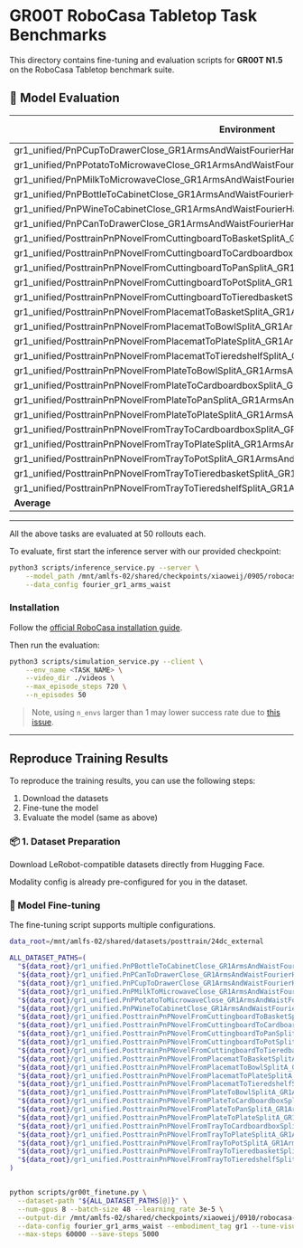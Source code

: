 # GR00T RoboCasa Tabletop Task Benchmarks

This directory contains fine-tuning and evaluation scripts for **GR00T N1.5** on the RoboCasa Tabletop benchmark suite.



## 🎯 Model Evaluation

<!-- TODO: Upload the checkpoint to Youliang's HF repo. -->

| Environment                                                                 | Success Rate |
|-----------------------------------------------------------------------------|--------------|
| gr1_unified/PnPCupToDrawerClose_GR1ArmsAndWaistFourierHands_Env             | 0.38         |
| gr1_unified/PnPPotatoToMicrowaveClose_GR1ArmsAndWaistFourierHands_Env       | 0.26         |
| gr1_unified/PnPMilkToMicrowaveClose_GR1ArmsAndWaistFourierHands_Env         | 0.44         |
| gr1_unified/PnPBottleToCabinetClose_GR1ArmsAndWaistFourierHands_Env         | 0.38         |
| gr1_unified/PnPWineToCabinetClose_GR1ArmsAndWaistFourierHands_Env           | 0.18         |
| gr1_unified/PnPCanToDrawerClose_GR1ArmsAndWaistFourierHands_Env             | 0.42         |
| gr1_unified/PosttrainPnPNovelFromCuttingboardToBasketSplitA_GR1ArmsAndWaistFourierHands_Env | 0.56 |
| gr1_unified/PosttrainPnPNovelFromCuttingboardToCardboardboxSplitA_GR1ArmsAndWaistFourierHands_Env | 0.34 |
| gr1_unified/PosttrainPnPNovelFromCuttingboardToPanSplitA_GR1ArmsAndWaistFourierHands_Env | 0.66 |
| gr1_unified/PosttrainPnPNovelFromCuttingboardToPotSplitA_GR1ArmsAndWaistFourierHands_Env | 0.52 |
| gr1_unified/PosttrainPnPNovelFromCuttingboardToTieredbasketSplitA_GR1ArmsAndWaistFourierHands_Env | 0.32 |
| gr1_unified/PosttrainPnPNovelFromPlacematToBasketSplitA_GR1ArmsAndWaistFourierHands_Env | 0.26 |
| gr1_unified/PosttrainPnPNovelFromPlacematToBowlSplitA_GR1ArmsAndWaistFourierHands_Env | 0.40 |
| gr1_unified/PosttrainPnPNovelFromPlacematToPlateSplitA_GR1ArmsAndWaistFourierHands_Env | 0.44 |
| gr1_unified/PosttrainPnPNovelFromPlacematToTieredshelfSplitA_GR1ArmsAndWaistFourierHands_Env | 0.14 |
| gr1_unified/PosttrainPnPNovelFromPlateToBowlSplitA_GR1ArmsAndWaistFourierHands_Env | 0.38 |
| gr1_unified/PosttrainPnPNovelFromPlateToCardboardboxSplitA_GR1ArmsAndWaistFourierHands_Env | 0.36 |
| gr1_unified/PosttrainPnPNovelFromPlateToPanSplitA_GR1ArmsAndWaistFourierHands_Env | 0.48 |
| gr1_unified/PosttrainPnPNovelFromPlateToPlateSplitA_GR1ArmsAndWaistFourierHands_Env | 0.58 |
| gr1_unified/PosttrainPnPNovelFromTrayToCardboardboxSplitA_GR1ArmsAndWaistFourierHands_Env | 0.40 |
| gr1_unified/PosttrainPnPNovelFromTrayToPlateSplitA_GR1ArmsAndWaistFourierHands_Env | 0.44 |
| gr1_unified/PosttrainPnPNovelFromTrayToPotSplitA_GR1ArmsAndWaistFourierHands_Env | 0.48 |
| gr1_unified/PosttrainPnPNovelFromTrayToTieredbasketSplitA_GR1ArmsAndWaistFourierHands_Env | 0.40 |
| gr1_unified/PosttrainPnPNovelFromTrayToTieredshelfSplitA_GR1ArmsAndWaistFourierHands_Env | 0.24 |
| **Average**                              | **0.39**            |
----

All the above tasks are evaluated at 50 rollouts each.

To evaluate, first start the inference server with our provided checkpoint:

<!-- TODO: Replace with Youliang's repo. -->
```bash
python3 scripts/inference_service.py --server \
    --model_path /mnt/amlfs-02/shared/checkpoints/xiaoweij/0905/robocasa-checkpoints-60K/ \
    --data_config fourier_gr1_arms_waist
```

### Installation

Follow the [official RoboCasa installation guide](https://github.com/robocasa/robocasa-gr1-tabletop-tasks?tab=readme-ov-file#getting-started).

Then run the evaluation:
```bash
python3 scripts/simulation_service.py --client \
    --env_name <TASK_NAME> \
    --video_dir ./videos \
    --max_episode_steps 720 \
    --n_episodes 50
```

> Note, using `n_envs` larger than 1 may lower success rate due to [this issue](https://github.com/NVIDIA/Isaac-GR00T/pull/292).

----

## Reproduce Training Results

To reproduce the training results, you can use the following steps:
1. Download the datasets
2. Fine-tune the model
3. Evaluate the model (same as above)

### 📦 1. Dataset Preparation

<!-- TODO: Upload the 1K per traj data to HF. And add instructions -->

Download LeRobot-compatible datasets directly from Hugging Face.

Modality config is already pre-configured for you in the dataset.

### 🚀 Model Fine-tuning

The fine-tuning script supports multiple configurations.

```bash
data_root=/mnt/amlfs-02/shared/datasets/posttrain/24dc_external

ALL_DATASET_PATHS=(
  "${data_root}/gr1_unified.PnPBottleToCabinetClose_GR1ArmsAndWaistFourierHands_1000"
  "${data_root}/gr1_unified.PnPCanToDrawerClose_GR1ArmsAndWaistFourierHands_1000"
  "${data_root}/gr1_unified.PnPCupToDrawerClose_GR1ArmsAndWaistFourierHands_1000"
  "${data_root}/gr1_unified.PnPMilkToMicrowaveClose_GR1ArmsAndWaistFourierHands_1000"
  "${data_root}/gr1_unified.PnPPotatoToMicrowaveClose_GR1ArmsAndWaistFourierHands_1000"
  "${data_root}/gr1_unified.PnPWineToCabinetClose_GR1ArmsAndWaistFourierHands_1000"
  "${data_root}/gr1_unified.PosttrainPnPNovelFromCuttingboardToBasketSplitA_GR1ArmsAndWaistFourierHands_1000"
  "${data_root}/gr1_unified.PosttrainPnPNovelFromCuttingboardToCardboardboxSplitA_GR1ArmsAndWaistFourierHands_1000"
  "${data_root}/gr1_unified.PosttrainPnPNovelFromCuttingboardToPanSplitA_GR1ArmsAndWaistFourierHands_1000"
  "${data_root}/gr1_unified.PosttrainPnPNovelFromCuttingboardToPotSplitA_GR1ArmsAndWaistFourierHands_1000"
  "${data_root}/gr1_unified.PosttrainPnPNovelFromCuttingboardToTieredbasketSplitA_GR1ArmsAndWaistFourierHands_1000"
  "${data_root}/gr1_unified.PosttrainPnPNovelFromPlacematToBasketSplitA_GR1ArmsAndWaistFourierHands_1000"
  "${data_root}/gr1_unified.PosttrainPnPNovelFromPlacematToBowlSplitA_GR1ArmsAndWaistFourierHands_1000"
  "${data_root}/gr1_unified.PosttrainPnPNovelFromPlacematToPlateSplitA_GR1ArmsAndWaistFourierHands_1000"
  "${data_root}/gr1_unified.PosttrainPnPNovelFromPlacematToTieredshelfSplitA_GR1ArmsAndWaistFourierHands_1000"
  "${data_root}/gr1_unified.PosttrainPnPNovelFromPlateToBowlSplitA_GR1ArmsAndWaistFourierHands_1000"
  "${data_root}/gr1_unified.PosttrainPnPNovelFromPlateToCardboardboxSplitA_GR1ArmsAndWaistFourierHands_1000"
  "${data_root}/gr1_unified.PosttrainPnPNovelFromPlateToPanSplitA_GR1ArmsAndWaistFourierHands_1000"
  "${data_root}/gr1_unified.PosttrainPnPNovelFromPlateToPlateSplitA_GR1ArmsAndWaistFourierHands_1000"
  "${data_root}/gr1_unified.PosttrainPnPNovelFromTrayToCardboardboxSplitA_GR1ArmsAndWaistFourierHands_1000"
  "${data_root}/gr1_unified.PosttrainPnPNovelFromTrayToPlateSplitA_GR1ArmsAndWaistFourierHands_1000"
  "${data_root}/gr1_unified.PosttrainPnPNovelFromTrayToPotSplitA_GR1ArmsAndWaistFourierHands_1000"
  "${data_root}/gr1_unified.PosttrainPnPNovelFromTrayToTieredbasketSplitA_GR1ArmsAndWaistFourierHands_1000"
  "${data_root}/gr1_unified.PosttrainPnPNovelFromTrayToTieredshelfSplitA_GR1ArmsAndWaistFourierHands_1000"
)


python scripts/gr00t_finetune.py \
  --dataset-path "${ALL_DATASET_PATHS[@]}" \
  --num-gpus 8 --batch-size 48 --learning_rate 3e-5 \
  --output-dir /mnt/amlfs-02/shared/checkpoints/xiaoweij/0910/robocasa-checkpoints-60K/  \
  --data-config fourier_gr1_arms_waist --embodiment_tag gr1 --tune-visual \
  --max-steps 60000 --save-steps 5000
```
